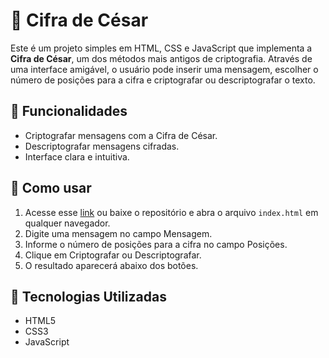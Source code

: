 # 🔐 Cifra de César
Este é um projeto simples em HTML, CSS e JavaScript que implementa a **Cifra de César**, um dos métodos mais antigos de criptografia. Através de uma interface amigável, o usuário pode inserir uma mensagem, escolher o número de posições para a cifra e criptografar ou descriptografar o texto.

## 🧩 Funcionalidades
- Criptografar mensagens com a Cifra de César.
- Descriptografar mensagens cifradas.
- Interface clara e intuitiva.

## 🚀 Como usar
1. Acesse esse [link](link) ou baixe o repositório e abra o arquivo `index.html` em qualquer navegador.
2. Digite uma mensagem no campo Mensagem.
3. Informe o número de posições para a cifra no campo Posições.
4. Clique em Criptografar ou Descriptografar.
5. O resultado aparecerá abaixo dos botões.

## 📌 Tecnologias Utilizadas
- HTML5
- CSS3
- JavaScript
